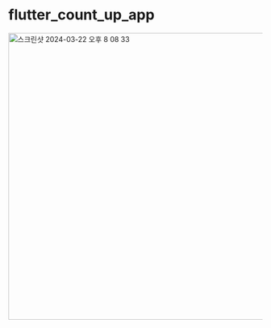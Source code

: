 # flutter_count_up_app
<img width="568" alt="스크린샷 2024-03-22 오후 8 08 33" src="https://github.com/ssujjy/flutter_count_up_app/assets/132913985/fd5c0676-dfe9-42bc-a8c6-1c6d432b0648">
